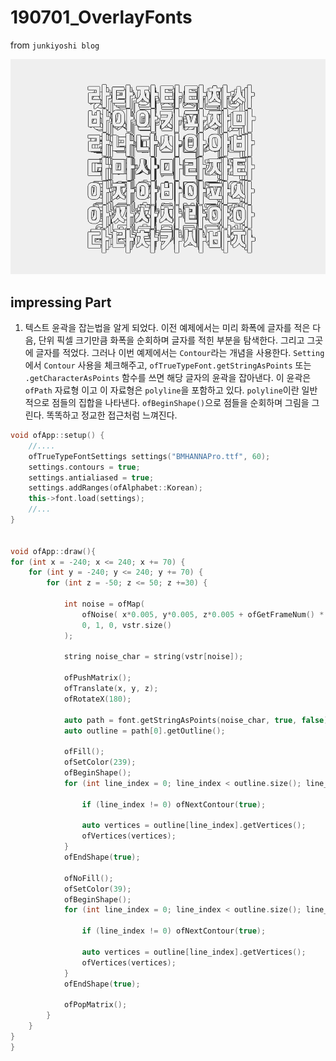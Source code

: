 # 190701_OverlayFonts
from `junkiyoshi blog`

![.](190701_OverlayFonts2.gif)

## impressing Part

1. 텍스트 윤곽을 잡는법을 알게 되었다. 이전 예제에서는 미리 화폭에 글자를 적은 다음, 단위 픽셀 크기만큼 화폭을 순회하며 글자를 적힌 부분을 탐색한다. 그리고 그곳에 글자를 적었다. 그러나 이번 예제에서는 `Contour`라는 개념을 사용한다. `Setting`에서 `Contour` 사용을 체크해주고, `ofTrueTypeFont.getStringAsPoints` 또는 `.getCharacterAsPoints` 함수를 쓰면 해당 글자의 윤곽을 잡아낸다. 이 윤곽은 `ofPath` 자료형 이고 이 자료형은 `polyline`을 포함하고 있다. `polyline`이란 일반적으로 점들의 집합을 나타낸다. `ofBeginShape()`으로 점들을 순회하며 그림을 그린다. 똑똑하고 정교한 접근처럼 느껴진다.  

````C++
void ofApp::setup() {
    //....
	ofTrueTypeFontSettings settings("BMHANNAPro.ttf", 60);
	settings.contours = true;
	settings.antialiased = true;
	settings.addRanges(ofAlphabet::Korean);
	this->font.load(settings);
    //...
}


void ofApp::draw(){
for (int x = -240; x <= 240; x += 70) {
    for (int y = -240; y <= 240; y += 70) {
        for (int z = -50; z <= 50; z +=30) {

            int noise = ofMap(
                ofNoise( x*0.005, y*0.005, z*0.005 + ofGetFrameNum() * 0.005), 
                0, 1, 0, vstr.size() 
            );

            string noise_char = string(vstr[noise]);

            ofPushMatrix();
            ofTranslate(x, y, z);
            ofRotateX(180);

            auto path = font.getStringAsPoints(noise_char, true, false);
            auto outline = path[0].getOutline();

            ofFill();
            ofSetColor(239);
            ofBeginShape();
            for (int line_index = 0; line_index < outline.size(); line_index++) {

                if (line_index != 0) ofNextContour(true); 

                auto vertices = outline[line_index].getVertices();
                ofVertices(vertices);
            }
            ofEndShape(true);

            ofNoFill();
            ofSetColor(39);
            ofBeginShape();
            for (int line_index = 0; line_index < outline.size(); line_index++) {

                if (line_index != 0) ofNextContour(true); 

                auto vertices = outline[line_index].getVertices();
                ofVertices(vertices);
            }
            ofEndShape(true);

            ofPopMatrix();
        }
    }
}
}
````